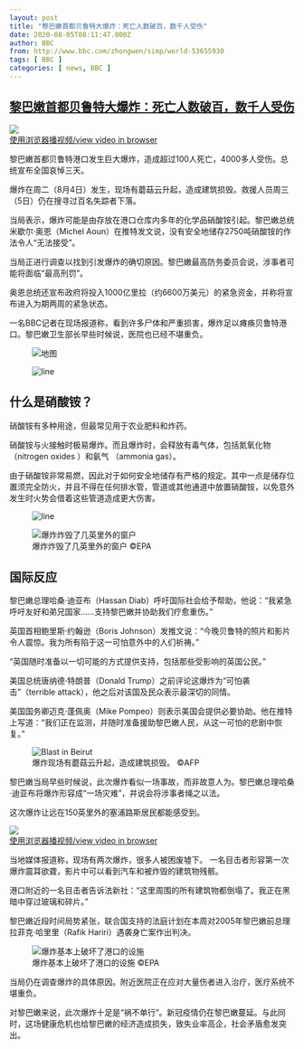 ```yaml
---
layout: post
title: "黎巴嫩首都贝鲁特大爆炸：死亡人数破百，数千人受伤"
date: 2020-08-05T08:11:47.000Z
author: BBC
from: http://www.bbc.com/zhongwen/simp/world-53655930
tags: [ BBC ]
categories: [ news, BBC ]
---
```

<!--1596615107000-->
[黎巴嫩首都贝鲁特大爆炸：死亡人数破百，数千人受伤](http://www.bbc.com/zhongwen/simp/world-53655930)
------

<div>
<img class="media-placeholder player-with-placeholder__image lead-video-placeholder" src="https://ichef.bbci.co.uk/images/ic/720x405/p08ms8pv.jpg" referrerpolicy="no-referrer"><br><a href="https://www.bbc.com/zhongwen/simp/world-53655930/embed">使用浏览器播视频/view video in browser</a><p class="story-body__introduction">黎巴嫩首都贝鲁特港口发生巨大爆炸，造成超过100人死亡，4000多人受伤。总统宣布全国哀悼三天。</p><p>爆炸在周二（8月4日）发生，现场有蘑菇云升起，造成建筑损毁。救援人员周三（5日）仍在搜寻过百名失踪者下落。</p><p>当局表示，爆炸可能是由存放在港口仓库内多年的化学品硝酸铵引起。黎巴嫩总统米歇尔·奥恩（Michel Aoun）在推特发文说，没有安全地储存2750吨硝酸铵的作法令人“无法接受”。</p><p>当局正进行调查以找到引发爆炸的确切原因。黎巴嫩最高防务委员会说，涉事者可能将面临“最高刑罚”。</p><p>奥恩总统还宣布政府将投入1000亿里拉（约6600万美元）的紧急资金，并称将宣布进入为期两周的紧急状态。</p><p>一名BBC记者在现场报道称，看到许多尸体和严重损害，爆炸足以瘫痪贝鲁特港口。黎巴嫩卫生部长早些时候说，医院也已经不堪重负。</p><figure><img alt="地图" src="https://ichef.bbci.co.uk/news/600/cpsprodpb/1389F/production/_113813008_86cb80ca-bdd7-4875-9407-3ec04cffb605.jpg" referrerpolicy="no-referrer"><br><figcaption></figcaption></figure><figure><img alt="line" src="https://ichef.bbci.co.uk/news/600/cpsprodpb/1FCD/production/_105914180_line976-nc.png" referrerpolicy="no-referrer"><br><figcaption></figcaption></figure><h2 class="story-body__crosshead">什么是硝酸铵？</h2><p>硝酸铵有多种用途，但最常见用于农业肥料和炸药。</p><p>硝酸铵与火接触时极易爆炸。而且爆炸时，会释放有毒气体，包括氮氧化物（nitrogen oxides ）和氨气 （ammonia gas）。</p><p>由于硝酸铵非常易燃，因此对于如何安全地储存有严格的规定。其中一点是储存位置须完全防火，并且不得在任何排水管，管道或其他通道中放置硝酸铵，以免意外发生时火势会借着这些管道造成更大伤害。</p><figure><img alt="line" src="https://ichef.bbci.co.uk/news/600/cpsprodpb/1FCD/production/_105914180_line976-nc.png" referrerpolicy="no-referrer"><br><figcaption></figcaption></figure><figure><img alt="爆炸炸毁了几英里外的窗户" src="https://ichef.bbci.co.uk/news/600/cpsprodpb/3C3D/production/_113812451_f568e76b-de24-48b3-80a2-2fd4bd96ded3.jpg" referrerpolicy="no-referrer"><br><figcaption>爆炸炸毁了几英里外的窗户 ©EPA</figcaption></figure><h2 class="story-body__crosshead">国际反应</h2><p>黎巴嫩总理哈桑·迪亚布（Hassan Diab）呼吁国际社会给予帮助，他说：“我紧急呼吁友好和弟兄国家……支持黎巴嫩并协助我们疗愈重伤。”</p><p>英国首相鲍里斯·约翰逊（Boris Johnson）发推文说：“今晚贝鲁特的照片和影片令人震惊。我为所有陷于这一可怕意外中的人们祈祷。”</p><p>“英国随时准备以一切可能的方式提供支持，包括那些受影响的英国公民。”</p><p>美国总统唐纳德·特朗普（Donald Trump）之前评论这爆炸为“可怕袭击”（terrible attack），他之后对该国及民众表示最深切的同情。</p><p>美国国务卿迈克·蓬佩奥（Mike Pompeo）则表示美国会提供必要协助。他在推特上写道：“我们正在监测，并随时准备援助黎巴嫩人民，从这一可怕的悲剧中恢复。”</p><figure><img alt="Blast in Beirut" src="https://ichef.bbci.co.uk/news/600/cpsprodpb/11EFE/production/_113807437_beirut.jpg" referrerpolicy="no-referrer"><br><figcaption>爆炸现场有蘑菇云升起，造成建筑损毁。 ©AFP</figcaption></figure><p>黎巴嫩当局早些时候说，此次爆炸看似一场事故，而非故意人为。黎巴嫩总理哈桑·迪亚布将爆炸形容成“一场灾难”，并说会将涉事者绳之以法。</p><p>这次爆炸让远在150英里外的塞浦路斯居民都能感受到。</p><img class="media-placeholder player-with-placeholder__image narrative-video-placeholder" src="https://ichef.bbci.co.uk/images/ic/720x405/p08mrj8t.jpg" referrerpolicy="no-referrer"><br><a href="https://www.bbc.com/zhongwen/simp/world-53655930/embed">使用浏览器播视频/view video in browser</a><p>当地媒体报道称，现场有两次爆炸，很多人被困废墟下。 一名目击者形容第一次爆炸震耳欲聋，影片中可以看到汽车和被炸毁的建筑物残骸。</p><p>港口附近的一名目击者告诉法新社：“这里周围的所有建筑物都倒塌了。我正在黑暗中穿过玻璃和碎片。”</p><p>黎巴嫩近段时间局势紧张，联合国支持的法庭计划在本周对2005年黎巴嫩前总理拉菲克·哈里里（Rafik Hariri）遇袭身亡案作出判决。</p><figure><img alt="爆炸基本上破坏了港口的设施" src="https://ichef.bbci.co.uk/news/600/cpsprodpb/170D5/production/_113812449_468f6b41-962d-40a9-9db9-81ae28458404.jpg" referrerpolicy="no-referrer"><br><figcaption>爆炸基本上破坏了港口的设施 ©EPA</figcaption></figure><p>当局仍在调查爆炸的具体原因。附近医院正在应对大量伤者进入治疗，医疗系统不堪重负。</p><p>对黎巴嫩来说，此次爆炸十足是“祸不单行”。新冠疫情仍在黎巴嫩蔓延。与此同时，这场健康危机也给黎巴嫩的经济造成损失，致失业率高企，社会矛盾愈发突出。</p>
</div>
